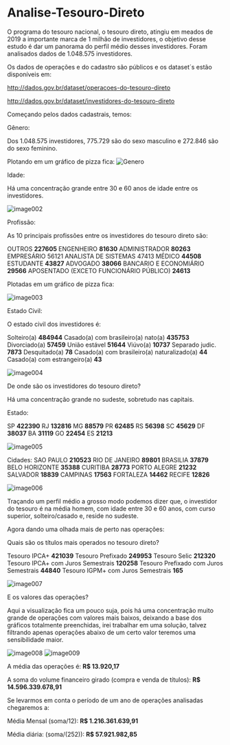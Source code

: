 # Analise-Tesouro-Direto
O programa do tesouro nacional, o tesouro direto, atingiu em meados de 2019 a importante marca de 1 milhão de investidores, o objetivo desse estudo é dar um panorama do perfil médio desses investidores. 
Foram analisados dados de 1.048.575 investidores.
 
Os dados de operações e do cadastro são públicos e os dataset´s estão disponíveis em:
 
http://dados.gov.br/dataset/operacoes-do-tesouro-direto
 
http://dados.gov.br/dataset/investidores-do-tesouro-direto
 
Começando pelos dados cadastrais, temos:
 
Gênero:
 
Dos 1.048.575 investidores, 775.729 são do sexo masculino e 272.846 são do sexo feminino.
 
Plotando em um gráfico de pizza fica:
![Genero](https://user-images.githubusercontent.com/20607306/66218179-09cb0780-e69f-11e9-9a4d-a5aca0a68e75.png)

Idade:
 
Há uma concentração grande entre 30 e 60 anos de idade entre os investidores.

![image002](https://user-images.githubusercontent.com/20607306/66218232-26673f80-e69f-11e9-889f-a9841b9f4063.png)

Profissão:
 
As 10 principais profissões entre os investidores do tesouro direto são:
 
OUTROS                                     **227605**
ENGENHEIRO                                  **81630**
ADMINISTRADOR                               **80263**
EMPRESÁRIO                                  56121
ANALISTA DE SISTEMAS                        47413
MÉDICO                                      **44508**
ESTUDANTE                                   **43827**
ADVOGADO                                    **38066**
BANCARIO E ECONOMIÁRIO                      **29566**
APOSENTADO (EXCETO FUNCIONÁRIO PÚBLICO)     **24613**
 
Plotadas em um gráfico de pizza fica:

![image003](https://user-images.githubusercontent.com/20607306/66218256-354df200-e69f-11e9-99d8-3670a1fd01d1.png)

Estado Civil:
 
O estado civil dos investidores é:
 
Solteiro(a)                                    **484944**
Casado(a) com brasileiro(a) nato(a)            **435753**
Divorciado(a)                                   **57459**
União estável                                   **51644**
Viúvo(a)                                        **10737**
Separado judic.                                  **7873**
Desquitado(a)                                      **78**
Casado(a) com brasileiro(a) naturalizado(a)        **44**
Casado(a) com estrangeiro(a)                       **43**

![image004](https://user-images.githubusercontent.com/20607306/66218413-81009b80-e69f-11e9-9066-7de6e92cd66a.png)

De onde são os investidores do tesouro direto?
 
Há uma concentração grande no sudeste, sobretudo nas capitais.
 
Estado:
 
SP    **422390**
RJ    **132816**
MG     **88579**
PR     **62485**
RS     **56398**
SC     **45629**
DF     **38037**
BA     **31119**
GO     **22454**
ES     **21213**

![image005](https://user-images.githubusercontent.com/20607306/66218424-8bbb3080-e69f-11e9-8c0a-6b1660a9b4c0.png)

Cidades:
SAO PAULO         **210523**
RIO DE JANEIRO     **89801**
BRASILIA           **37879**
BELO HORIZONTE     **35388**
CURITIBA           **28773**
PORTO ALEGRE       **21232**
SALVADOR           **18839**
CAMPINAS           **17563**
FORTALEZA          **14462**
RECIFE             **12826**

![image006](https://user-images.githubusercontent.com/20607306/66218693-0f751d00-e6a0-11e9-8234-e1dadae32f1d.png)

 
Traçando um perfil médio a grosso modo podemos dizer que, o investidor do tesouro é na média homem, com idade entre 30 e 60 anos, com curso superior, solteiro/casado e, reside no sudeste.
 
Agora dando uma olhada mais de perto nas operações:
 
Quais são os títulos mais operados no tesouro direto?
 
Tesouro IPCA+                             **421039**
Tesouro Prefixado                         **249953**
Tesouro Selic                             **212320**
Tesouro IPCA+ com Juros Semestrais        **120258**
Tesouro Prefixado com Juros Semestrais     **44840**
Tesouro IGPM+ com Juros Semestrais           **165**
 
![image007](https://user-images.githubusercontent.com/20607306/66218759-33386300-e6a0-11e9-9968-88ff9df915bf.png)

E os valores das operações?
 
Aqui a visualização fica um pouco suja, pois há uma concentração muito grande de operações com valores mais baixos, deixando a base dos gráficos totalmente preenchidas, irei trabalhar em uma solução, talvez filtrando apenas operações abaixo de um certo valor teremos uma sensibilidade maior.
 
![image008](https://user-images.githubusercontent.com/20607306/66218772-3c293480-e6a0-11e9-9781-b3cbcbb055c6.png)
![image009](https://user-images.githubusercontent.com/20607306/66218775-3fbcbb80-e6a0-11e9-862f-d109b574bee1.png)

A média das operações é: **R$ 13.920,17**
 
A soma do volume financeiro girado (compra e venda de títulos): **R$ 14.596.339.678,91**
 
Se levarmos em conta o período de um ano de operações analisadas chegaremos a:
 
Média Mensal (soma/12): **R$ 1.216.361.639,91**
 
Média diária: (soma/(252)): **R$ 57.921.982,85**


